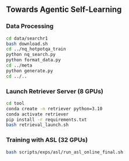 ## Towards Agentic Self-Learning

### Data Processing
```bash
cd data/searchr1
bash download.sh
cd ../nq_hotpotqa_train
python nq_search.py
python format_data.py
cd ../meta
python generate.py
cd ../..
```

### Launch Retriever Server (8 GPUs)
```bash
cd tool
conda create -n retriever python=3.10
conda activate retriever
pip install -r requirements.txt
bash retrieval_launch.sh
```

### Training with ASL (32 GPUs)
```bash
bash scripts/exps/asl/run_asl_online_final.sh
```